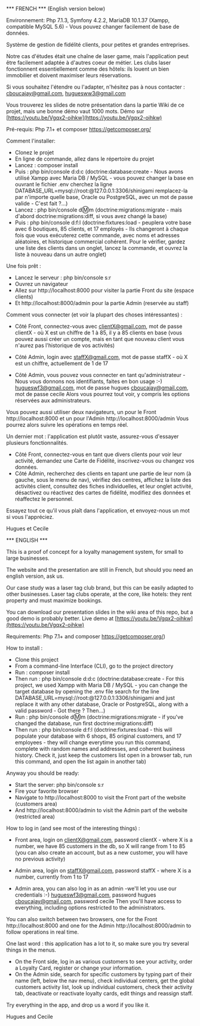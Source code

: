 *** FRENCH *** (English version below)

Environnement: Php 7.1.3, Symfony 4.2.2, MariaDB 10.1.37 (Xampp, compatible MySQL 5.6) - Vous pouvez changer facilement de base de données.

Système de gestion de fidélité clients, pour petites et grandes entreprises.

Notre cas d'études était une chaîne de laser game, mais l'application peut être facilement adaptée à d'autres coeur de métier.
Les clubs laser fonctionnent essentiellement comme des hôtels: ils louent un bien immobilier et doivent maximiser leurs réservations.

Si vous souhaitez l'étendre ou l'adapter, n'hésitez pas à nous contacter : cboucajay@gmail.com, huguesww3@gmail.com

Vous trouverez les slides de notre présentation dans la partie Wiki de ce projet, mais une bonne démo vaut 1000 mots.
Démo sur [https://youtu.be/Vgqx2-oihkw](https://youtu.be/Vgqx2-oihkw)

Pré-requis: Php 7.1+ et composer https://getcomposer.org/

Comment l'installer:
- Clonez le projet
- En ligne de commande, allez dans le répertoire du projet
- Lancez : composer install
- Puis : php bin/console d:d:c 
(doctrine:database:create - Nous avons utilisé Xampp avec Maria DB / MySQL - vous pouvez changer la base en ouvrant le fichier .env
cherchez la ligne DATABASE_URL=mysql://root:@127.0.0.1:3306/shinigami
remplacez-la par n'importe quelle base, Oracle ou PostgreSQL, avec un mot de passe valide - C'est fait ?...)
- Lancez : php bin/console d:m:m
(doctrine:migrations:migrate - mais d'abord doctrine:migrations:diff, si vous avez changé la base)
- Puis : php bin/console d:f:l
(doctrine:fixtures:load - peuplera votre base avec 6 boutiques, 85 clients, et 17 employés - Ils changeront à 
chaque fois que vous exécuterez cette commande, avec noms et adresses aléatoires, et historique commercial cohérent.
Pour le vérifier, gardez une liste des clients dans un onglet, lancez la commande, et ouvrez la liste à nouveau dans un autre onglet)

Une fois prêt :
- Lancez le serveur : php bin/console s:r 
- Ouvrez un navigateur
- Allez sur http://localhost:8000 pour visiter la partie Front du site (espace clients)
- Et http://localhost:8000/admin pour la partie Admin (reservée au staff)

Comment vous connecter (et voir la plupart des choses intéressantes) :
- Côté Front, connectez-vous avec clientX@gmail.com, mot de passe clientX - où X est un chiffre de 1 à 85, il y a 85 clients en base
(vous pouvez aussi créer un compte, mais en tant que nouveau client vous n'aurez pas l'historique de vos activités)
- Côté Admin, login avec staffX@gmail.com, mot de passe staffX - où X est un chiffre, actuellement de 1 de 17

- Côté Admin, vous pouvez vous connecter en tant qu'administrateur - Nous vous donnons nos identifiants, faites en bon usage :-)
hugueswf3@gmail.com, mot de passe hugues
cboucajay@gmail.com, mot de passe cecile
Alors vous pourrez tout voir, y compris les options réservées aux administrateurs.

Vous pouvez aussi utiliser deux navigateurs, un pour le Front http://localhost:8000 et un pour l'Admin http://localhost:8000/admin
Vous pourrez alors suivre les opérations en temps réel.

Un dernier mot : l'application est plutôt vaste, assurez-vous d'essayer plusieurs fonctionnalités.
- Côté Front, connectez-vous en tant que divers clients pour voir leur activité, demandez une Carte de Fidélité, inscrivez-vous ou changez vos données.
- Côté Admin, recherchez des clients en tapant une partie de leur nom (à gauche, sous le menu de nav), vérifiez des centres, affichez la liste des activités client, consultez des fiches individuelles, et leur onglet activité, désactivez ou réactivez des cartes de fidélité, modifiez des données et réaffectez le personnel.

Essayez tout ce qu'il vous plaît dans l'application, et envoyez-nous un mot si vous l'appréciez.

Hugues et Cecile


*** ENGLISH ***

This is a proof of concept for a loyalty management system, for small to large businesses.

The website and the presentation are still in French, but should you need an english version, ask us.

Our case study was a laser tag club brand, but this can be easily adapted to other businesses.
Laser tag clubs operate, at the core, like hotels: they rent property and must maximize bookings.

You can download our presentation slides in the wiki area of this repo, but a good demo is probably better.
Live demo at [https://youtu.be/Vgqx2-oihkw](https://youtu.be/Vgqx2-oihkw)

Requirements: Php 7.1+ and composer https://getcomposer.org/)

How to install :
- Clone this project
- From a command-line Interface (CLI), go to the project directory
- Run : composer install
- Then run : php bin/console d:d:c 
(doctrine:database:create - For this project, we used Xampp with Maria DB / MySQL - you can change the target database by opening the .env file
search for the line DATABASE_URL=mysql://root:@127.0.0.1:3306/shinigami
and just replace it with any other database, Oracle or PostgreSQL, along with a valid password - Got there ? Then...)
- Run : php bin/console d:m:m
(doctrine:migrations:migrate - if you've changed the database, run first doctrine:migrations:diff)
- Then run : php bin/console d:f:l
(doctrine:fixtures:load - this will populate your database with 6 shops, 85 original customers, and 17 employees - they will change everytime you run this command, complete with random names and addresses, and coherent business history.
Check it, just keep the customers list open in a browser tab, run this command, and open the list again in another tab)

Anyway you should be ready:
- Start the server: php bin/console s:r 
- Fire your favorite browser
- Navigate to http://localhost:8000 to visit the Front part of the website (customers area)
- And http://localhost:8000/admin to visit the Admin part of the website (restricted area)

How to log in (and see most of the interesting things) :
- Front area, login on clientX@gmail.com, password clientX - where X is a number, we have 85 customers in the db, so X will range from 1 to 85
(you can also create an account, but as a new customer, you will have no previous activity)
- Admin area, login on staffX@gmail.com, password staffX - where X is a number, currently from 1 to 17

- Admin area, you can also log in as an admin -we'll let you use our credentials :-)
hugueswf3@gmail.com, password hugues
cboucajay@gmail.com, password cecile
Then you'll have access to everything, including options restricted to the administrators.

You can also switch between two browsers, one for the Front http://localhost:8000 and one for the Admin http://localhost:8000/admin to follow operations in real time.

One last word : this application has a lot to it, so make sure you try several things in the menus.
- On the Front side, log in as various customers to see your activity, order a Loyalty Card, register or change your information.
- On the Admin side, search for specific customers by typing part of their name (left, below the nav menu), check individual centers, get the global customers activity list, look up individual customers, check their activity tab, deactivate or reactivate loyalty cards, edit things and reassign staff.

Try everything in the app, and drop us a word if you like it.

Hugues and Cecile

